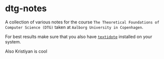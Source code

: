 # dtg-notes

A collection of various notes for the course `The Theoretical Foundations of Computer Science (DTG)` taken at `Aalborg
University in Copenhagen`.

For best results make sure that you also have [`textidote`](https://sylvainhalle.github.io/textidote/) installed on your
system.

Also Kristiyan is cool
